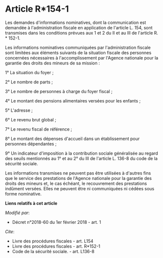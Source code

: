 # Article R*154-1

Les demandes d'informations nominatives, dont la communication est demandée à l'administration fiscale en application de
l'article L. 154, sont transmises dans les conditions prévues aux 1 et 2 du II et au III de l'article R. * 152-1. 

Les informations nominatives communiquées par l'administration fiscale sont limitées aux éléments suivants de la situation
fiscale des personnes concernées nécessaires à l'accomplissement par l'Agence nationale pour la garantie des droits des
mineurs de sa mission : 

1° La situation du foyer ; 

2° Le nombre de parts ; 

3° Le nombre de personnes à charge du foyer fiscal ; 

4° Le montant des pensions alimentaires versées pour les enfants ; 

5° L'adresse ; 

6° Le revenu brut global ; 

7° Le revenu fiscal de référence ; 

8° Le montant des dépenses d'accueil dans un établissement pour personnes dépendantes ; 

9° Un indicateur d'imposition à la contribution sociale généralisée au regard des seuils mentionnés au 1° et au 2° du III de
l'article L. 136-8 du code de la sécurité sociale. 

Les informations transmises ne peuvent pas être utilisées à d'autres fins que le service des prestations de l'Agence
nationale pour la garantie des droits des mineurs et, le cas échéant, le recouvrement des prestations indûment versées. Elles
ne peuvent être ni communiquées ni cédées sous forme nominative.

**Liens relatifs à cet article**

_Modifié par_:

  - Décret n°2018-60 du 1er février 2018 - art. 1

_Cite_:

  - Livre des procédures fiscales - art. L154
  - Livre des procédures fiscales - art. R*152-1
  - Code de la sécurité sociale. - art. L136-8
